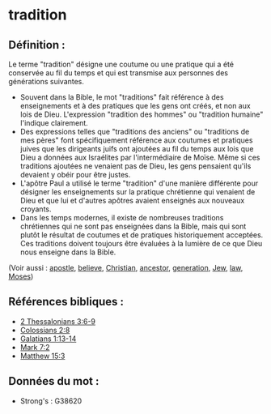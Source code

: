 # tradition

## Définition :

Le terme "tradition" désigne une coutume ou une pratique qui a été conservée au fil du temps et qui est transmise aux personnes des générations suivantes.

* Souvent dans la Bible, le mot "traditions" fait référence à des enseignements et à des pratiques que les gens ont créés, et non aux lois de Dieu. L'expression "tradition des hommes" ou "tradition humaine" l'indique clairement.
* Des expressions telles que "traditions des anciens" ou "traditions de mes pères" font spécifiquement référence aux coutumes et pratiques juives que les dirigeants juifs ont ajoutées au fil du temps aux lois que Dieu a données aux Israélites par l'intermédiaire de Moïse. Même si ces traditions ajoutées ne venaient pas de Dieu, les gens pensaient qu'ils devaient y obéir pour être justes.
* L'apôtre Paul a utilisé le terme "tradition" d'une manière différente pour désigner les enseignements sur la pratique chrétienne qui venaient de Dieu et que lui et d'autres apôtres avaient enseignés aux nouveaux croyants.
* Dans les temps modernes, il existe de nombreuses traditions chrétiennes qui ne sont pas enseignées dans la Bible, mais qui sont plutôt le résultat de coutumes et de pratiques historiquement acceptées. Ces traditions doivent toujours être évaluées à la lumière de ce que Dieu nous enseigne dans la Bible.

(Voir aussi : [apostle](../kt/apostle.md), [believe](../kt/believe.md), [Christian](../kt/christian.md), [ancestor](../other/father.md), [generation](../other/generation.md), [Jew](../kt/jew.md), [law](../kt/lawofmoses.md), [Moses](../names/moses.md))

## Références bibliques :

* [2 Thessalonians 3:6-9](rc://en/tn/help/2th/03/06)
* [Colossians 2:8](rc://en/tn/help/col/02/08)
* [Galatians 1:13-14](rc://en/tn/help/gal/01/13)
* [Mark 7:2](rc://en/tn/help/mrk/07/02)
* [Matthew 15:3](rc://en/tn/help/mat/15/03)

## Données du mot :

* Strong's : G38620
